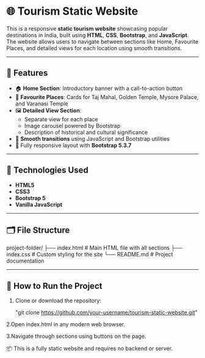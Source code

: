 # 🌐 Tourism Static Website

This is a responsive **static tourism website** showcasing popular destinations in India, built using **HTML**, **CSS**, **Bootstrap**, and **JavaScript**. The website allows users to navigate between sections like Home, Favourite Places, and detailed views for each location using smooth transitions.

---

## 📌 Features

- 🏠 **Home Section**: Introductory banner with a call-to-action button
- 📍 **Favourite Places**: Cards for Taj Mahal, Golden Temple, Mysore Palace, and Varanasi Temple
- 🖼️ **Detailed View Section**:
  - Separate view for each place
  - Image carousel powered by Bootstrap
  - Description of historical and cultural significance
- 🔁 **Smooth transitions** using JavaScript and Bootstrap utilities
- 🎯 Fully responsive layout with **Bootstrap 5.3.7**

---

## 🔧 Technologies Used

- **HTML5**
- **CSS3**
- **Bootstrap 5**
- **Vanilla JavaScript**

---

## 🗂️ File Structure

project-folder/
├── index.html # Main HTML file with all sections
├── index.css # Custom styling for the site
└── README.md # Project documentation


---

## 🚀 How to Run the Project

1. Clone or download the repository:

   "git clone https://github.com/your-username/tourism-static-website.git"

2.Open index.html in any modern web browser.

3.Navigate through sections using buttons on the page.

📦 This is a fully static website and requires no backend or server.